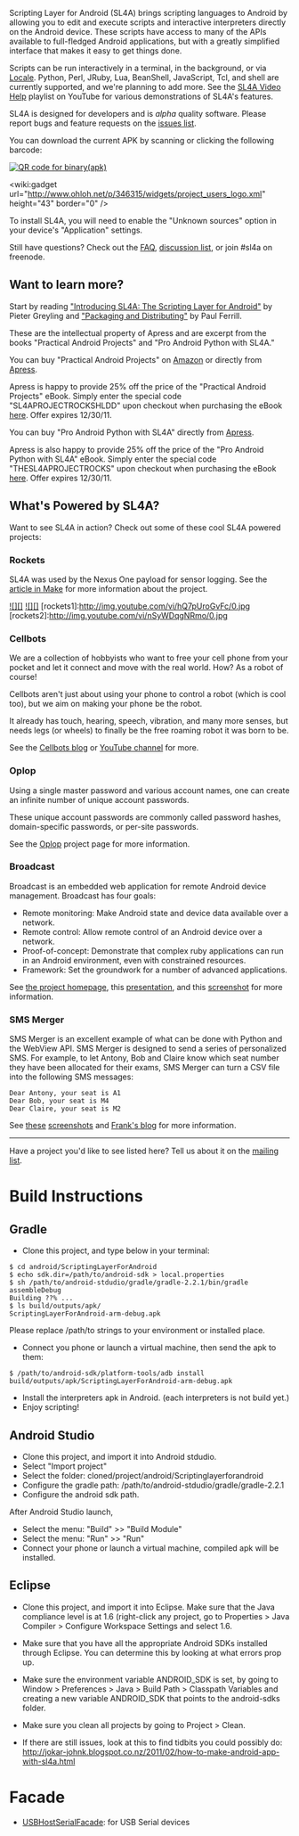 Scripting Layer for Android (SL4A) brings scripting languages to Android by
allowing you to edit and execute scripts and interactive interpreters directly
on the Android device. These scripts have access to many of the APIs available
to full-fledged Android applications, but with a greatly simplified interface
that makes it easy to get things done.

Scripts can be run interactively in a terminal, in the background,
or via [Locale](http://www.androidlocale.com/). Python,
Perl, JRuby, Lua, BeanShell, JavaScript, Tcl, and shell are currently supported,
and we're planning to add more. See the [SL4A Video Help](http://www.youtube.com/playlist?list=PL07A81E6CE96F158B)
playlist on
YouTube for various demonstrations of SL4A's features.

SL4A is designed for developers and is _alpha_ quality software.
Please report bugs and feature requests on the [issues list](issues).

You can download the current APK by scanning or clicking the following barcode:

[![QR code for binary(apk)][qrcode]](http://android-scripting.googlecode.com/files/sl4a_r6.apk)

<wiki:gadget url="http://www.ohloh.net/p/346315/widgets/project_users_logo.xml" height="43" border="0" />

[qrcode]: http://chart.apis.google.com/chart?cht=qr&chs=200x200&chl=http://android-scripting.googlecode.com/files/sl4a_r6.apk&nonsense=something_that_ends_with.png


To install SL4A, you will need to enable the "Unknown sources" option in
your device's "Application" settings.

Still have questions? Check out the [FAQ](docs/FAQ.md),
[discussion list](http://groups.google.com/group/android-scripting),
or join #sl4a on freenode.


## Want to learn more? ##

Start by reading ["Introducing SL4A: The Scripting Layer for Android"](http://android-scripting.googlecode.com/files/Practical_Android_Projects_Ch05_Introducing_SL4A.pdf) by Pieter Greyling and ["Packaging and Distributing"](http://android-scripting.googlecode.com/files/Pro_Android_Python_with_SL4A_Ch10_Packaging_and_Distributing.pdf)
by Paul Ferrill.

These are the intellectual property of Apress and are excerpt from the books
"Practical Android Projects" and "Pro Android Python with SL4A."

You can buy "Practical Android Projects" on
[Amazon](http://www.amazon.com/exec/obidos/ASIN/1430232439/ref=nosim/apre-20)
or directly from [Apress](http://apress.com/book/view/9781430232438).

Apress is happy to provide 25% off the price of the
"Practical Android Projects" eBook.
Simply enter the special code "SL4APROJECTROCKSHLDD" upon checkout when
purchasing the eBook [here](http://www.apress.com/book/view/1430232439).
Offer expires 12/30/11.

You can buy "Pro Android Python with SL4A" directly from
[Apress](http://www.apress.com/9781430235699).

Apress is also happy to provide 25% off the price of the "Pro Android Python
with SL4A" eBook.
Simply enter the special code "THESL4APROJECTROCKS" upon checkout when
purchasing the eBook [here](http://www.apress.com/9781430235699).
Offer expires 12/30/11.


## What's Powered by SL4A? ##

Want to see SL4A in action? Check out some of these cool SL4A powered projects:

### Rockets ###

SL4A was used by the Nexus One payload for sensor logging.
See the [article in Make](http://blog.makezine.com/archive/2010/07/nexus_onearduino_smallsat_satellite.html)
for more information about the project.

[![][]](http://www.youtube.com/watch?feature=player_embedded&v=hQ7pUroGvFc)
[![][]](http://www.youtube.com/watch?feature=player_embedded&v=nSyWDqgNRmo)
[rockets1]:http://img.youtube.com/vi/hQ7pUroGvFc/0.jpg
[rockets2]:http://img.youtube.com/vi/nSyWDqgNRmo/0.jpg


### Cellbots ###

We are a collection of hobbyists who want to free your cell phone
from your pocket and let it connect and move with the real world. How?
As a robot of course!

Cellbots aren't just about using your phone to control a
robot (which is cool too), but we aim on making your phone be the robot.

It already has touch, hearing, speech, vibration, and many more senses,
but needs legs (or wheels) to finally be the free roaming robot it was
born to be.

See the [Cellbots blog](http://www.cellbots.com/) or
[YouTube channel](http://www.youtube.com/user/cellbots) for more.


### Oplop ###

Using a single master password and various account names,
one can create an infinite number of unique account passwords.

These unique account passwords are commonly called password hashes,
domain-specific passwords, or per-site passwords.

See the [Oplop](http://code.google.com/p/oplop/) project page
for more information.


### Broadcast ###

Broadcast is an embedded web application for remote Android device management.
Broadcast has four goals:

  * Remote monitoring:  Make Android state and device data available over a network.
  * Remote control:  Allow remote control of an Android device over a network.
  * Proof-of-concept:  Demonstrate that complex ruby applications can run in
    an Android environment, even with constrained resources.
  * Framework:  Set the groundwork for a number of advanced applications.

See [the project homepage](http://github.com/mleone/broadcast/), this
[presentation](http://www.slideshare.net/panopticdev/broadcast-presentation),
and this [screenshot](http://i52.tinypic.com/w9zfh4.jpg) for more information.


### SMS Merger ###

SMS Merger is an excellent example of what can be done with Python and
the WebView API.
SMS Merger is designed to send a series of personalized SMS. For example,
to let Antony, Bob and Claire know which seat number they have been
allocated for their exams, SMS Merger can turn a CSV file into
the following SMS messages:

```
Dear Antony, your seat is A1
Dear Bob, your seat is M4
Dear Claire, your seat is M2
```

See [these](http://3.bp.blogspot.com/_No4Im6k15Dw/TPDSlM_2ihI/AAAAAAAAAQA/pDxcy9w08vM/s1600/file-tab-with-preview.png)
[screenshots](http://2.bp.blogspot.com/_No4Im6k15Dw/TPDRiWnxk1I/AAAAAAAAAPo/o3ZhUsGgA_A/s1600/merge-tab.png)
and [Frank's blog](http://android-scripting.blogspot.com/) for more information.

---

Have a project you'd like to see listed here? Tell us about it on the
[mailing list](http://groups.google.com/group/android-scripting).


Build Instructions
===

Gradle
---
* Clone this project, and type below in your terminal:

```shell
$ cd android/ScriptingLayerForAndroid
$ echo sdk.dir=/path/to/android-sdk > local.properties
$ sh /path/to/android-stdudio/gradle/gradle-2.2.1/bin/gradle assembleDebug
Building ??% ...
$ ls build/outputs/apk/
ScriptingLayerForAndroid-arm-debug.apk
```

  Please replace /path/to strings to your environment or installed place.

* Connect you phone or launch a virtual machine, then send the apk to them:

```shell
$ /path/to/android-sdk/platform-tools/adb install build/outputs/apk/ScriptingLayerForAndroid-arm-debug.apk
```

* Install the interpreters apk in Android. (each interpreters is not build yet.)
* Enjoy scripting!

Android Studio
---
* Clone this project, and import it into Android stdudio.
* Select "Import project"
* Select the folder: cloned/project/android/Scriptinglayerforandroid
* Configure the gradle path: /path/to/android-stdudio/gradle/gradle-2.2.1
* Configure the android sdk path.

After Android Studio launch,

* Select the menu: "Build" >> "Build Module"
* Select the menu: "Run" >> "Run"
* Connect your phone or launch a virtual machine, compiled apk will be installed.


Eclipse
---
* Clone this project, and import it into Eclipse. Make sure that the Java compliance
level is at 1.6 (right-click any project, go to Properties > Java Compiler > Configure Workspace Settings
and select 1.6.

* Make sure that you have all the appropriate Android SDKs installed through Eclipse. You can determine
this by looking at what errors prop up.

* Make sure the environment variable ANDROID\_SDK is set, by going to Window > Preferences > Java >
Build Path > Classpath Variables and creating a new variable ANDROID\_SDK that points to the android-sdks
folder.

* Make sure you clean all projects by going to Project > Clean.

* If there are still issues, look at this to find tidbits you could possibly do:
http://jokar-johnk.blogspot.co.nz/2011/02/how-to-make-android-app-with-sl4a.html

Facade
===
* [USBHostSerialFacade](/USBHostSerialFacade.md): for USB Serial devices

